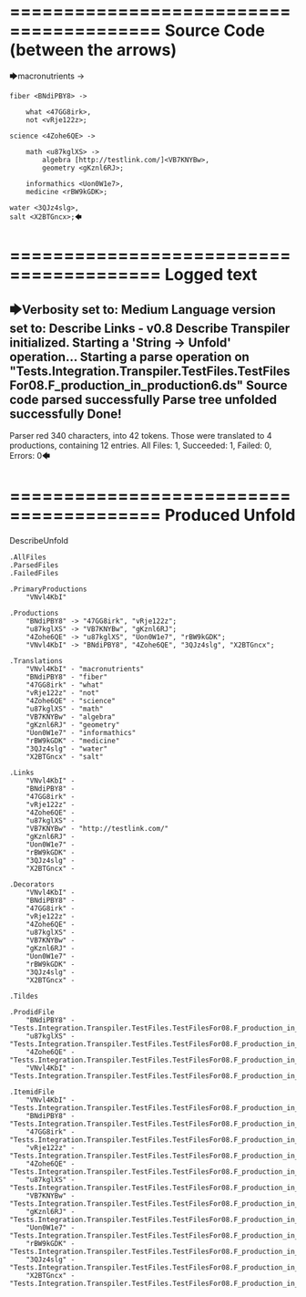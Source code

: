 ========================================
Source Code (between the arrows)
========================================

🡆macronutrients <VNvl4KbI> ->

    fiber <BNdiPBY8> ->

        what <47GG8irk>,
        not <vRje122z>;
	
	science <4Zohe6QE> ->
		
		math <u87kglXS> ->
			algebra [http://testlink.com/]<VB7KNYBw>,
			geometry <gKznl6RJ>;
			
		informathics <Uon0W1e7>,
		medicine <rBW9kGDK>;
    
    water <3QJz4slg>,
    salt <X2BTGncx>;🡄

========================================
Logged text
========================================

🡆Verbosity set to: Medium
Language version set to: Describe Links - v0.8
Describe Transpiler initialized.
Starting a 'String -> Unfold' operation...
Starting a parse operation on "Tests.Integration.Transpiler.TestFiles.TestFilesFor08.F_production_in_production6.ds"
Source code parsed successfully
Parse tree unfolded successfully
Done!
------------------------
Parser red 340 characters, into 42 tokens.
Those were translated to 4 productions, containing 12 entries.
All Files: 1, Succeeded: 1, Failed: 0, Errors: 0🡄

========================================
Produced Unfold
========================================

DescribeUnfold

    .AllFiles
    .ParsedFiles
    .FailedFiles

    .PrimaryProductions
        "VNvl4KbI" 

    .Productions
        "BNdiPBY8" -> "47GG8irk", "vRje122z";
        "u87kglXS" -> "VB7KNYBw", "gKznl6RJ";
        "4Zohe6QE" -> "u87kglXS", "Uon0W1e7", "rBW9kGDK";
        "VNvl4KbI" -> "BNdiPBY8", "4Zohe6QE", "3QJz4slg", "X2BTGncx";

    .Translations
        "VNvl4KbI" - "macronutrients"
        "BNdiPBY8" - "fiber"
        "47GG8irk" - "what"
        "vRje122z" - "not"
        "4Zohe6QE" - "science"
        "u87kglXS" - "math"
        "VB7KNYBw" - "algebra"
        "gKznl6RJ" - "geometry"
        "Uon0W1e7" - "informathics"
        "rBW9kGDK" - "medicine"
        "3QJz4slg" - "water"
        "X2BTGncx" - "salt"

    .Links
        "VNvl4KbI" - 
        "BNdiPBY8" - 
        "47GG8irk" - 
        "vRje122z" - 
        "4Zohe6QE" - 
        "u87kglXS" - 
        "VB7KNYBw" - "http://testlink.com/"
        "gKznl6RJ" - 
        "Uon0W1e7" - 
        "rBW9kGDK" - 
        "3QJz4slg" - 
        "X2BTGncx" - 

    .Decorators
        "VNvl4KbI" - 
        "BNdiPBY8" - 
        "47GG8irk" - 
        "vRje122z" - 
        "4Zohe6QE" - 
        "u87kglXS" - 
        "VB7KNYBw" - 
        "gKznl6RJ" - 
        "Uon0W1e7" - 
        "rBW9kGDK" - 
        "3QJz4slg" - 
        "X2BTGncx" - 

    .Tildes

    .ProdidFile
        "BNdiPBY8" - "Tests.Integration.Transpiler.TestFiles.TestFilesFor08.F_production_in_production6.ds"
        "u87kglXS" - "Tests.Integration.Transpiler.TestFiles.TestFilesFor08.F_production_in_production6.ds"
        "4Zohe6QE" - "Tests.Integration.Transpiler.TestFiles.TestFilesFor08.F_production_in_production6.ds"
        "VNvl4KbI" - "Tests.Integration.Transpiler.TestFiles.TestFilesFor08.F_production_in_production6.ds"

    .ItemidFile
        "VNvl4KbI" - "Tests.Integration.Transpiler.TestFiles.TestFilesFor08.F_production_in_production6.ds"
        "BNdiPBY8" - "Tests.Integration.Transpiler.TestFiles.TestFilesFor08.F_production_in_production6.ds"
        "47GG8irk" - "Tests.Integration.Transpiler.TestFiles.TestFilesFor08.F_production_in_production6.ds"
        "vRje122z" - "Tests.Integration.Transpiler.TestFiles.TestFilesFor08.F_production_in_production6.ds"
        "4Zohe6QE" - "Tests.Integration.Transpiler.TestFiles.TestFilesFor08.F_production_in_production6.ds"
        "u87kglXS" - "Tests.Integration.Transpiler.TestFiles.TestFilesFor08.F_production_in_production6.ds"
        "VB7KNYBw" - "Tests.Integration.Transpiler.TestFiles.TestFilesFor08.F_production_in_production6.ds"
        "gKznl6RJ" - "Tests.Integration.Transpiler.TestFiles.TestFilesFor08.F_production_in_production6.ds"
        "Uon0W1e7" - "Tests.Integration.Transpiler.TestFiles.TestFilesFor08.F_production_in_production6.ds"
        "rBW9kGDK" - "Tests.Integration.Transpiler.TestFiles.TestFilesFor08.F_production_in_production6.ds"
        "3QJz4slg" - "Tests.Integration.Transpiler.TestFiles.TestFilesFor08.F_production_in_production6.ds"
        "X2BTGncx" - "Tests.Integration.Transpiler.TestFiles.TestFilesFor08.F_production_in_production6.ds"


